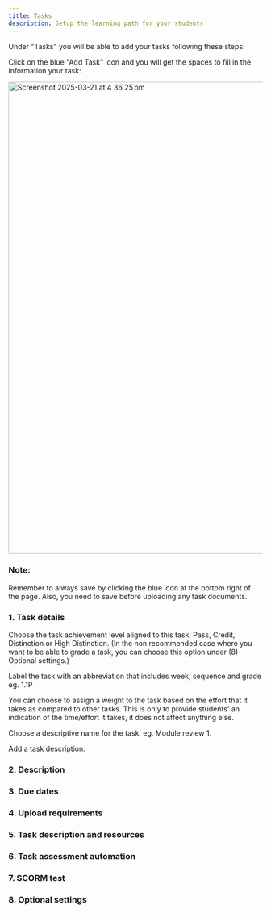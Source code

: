 ```yaml
---
title: Tasks
description: Setup the learning path for your students
---
```


Under "Tasks" you will be able to add your tasks following these steps:

Click on the blue "Add Task" icon and you will get the spaces to fill in the information your task:

<img width="936" alt="Screenshot 2025-03-21 at 4 36 25 pm" src="https://github.com/user-attachments/assets/40ba0724-cb12-4dbe-b7b3-165fc070657f" />

### Note:

Remember to always save by clicking the blue icon at the bottom right of the page. Also, you need to save before uploading any task documents.

### 1. Task details

Choose the task achievement level aligned to this task: Pass, Credit, Distinction or High Distinction. (In the non recommended case where you want to be able to grade a task, you can choose this option under (8) Optional settings.)

Label the task with an abbreviation that includes week, sequence and grade eg. 1.1P

You can choose to assign a weight to the task based on the effort that it takes as compared to other tasks. This is only to provide students' an indication of the time/effort it takes, it does not affect anything else.

Choose a descriptive name for the task, eg. Module review 1.

Add a task description.

### 2. Description

### 3. Due dates

### 4. Upload requirements

### 5. Task description and resources

### 6. Task assessment automation

### 7. SCORM test

### 8. Optional settings


